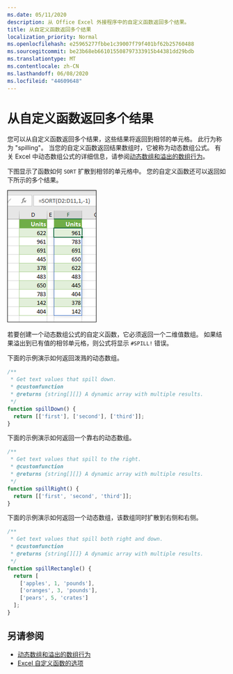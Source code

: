 ```yaml
---
ms.date: 05/11/2020
description: 从 Office Excel 外接程序中的自定义函数返回多个结果。
title: 从自定义函数返回多个结果
localization_priority: Normal
ms.openlocfilehash: e25965277fbbe1c39007f79f401bf62b25760488
ms.sourcegitcommit: be23b68eb661015508797333915b44381dd29bdb
ms.translationtype: MT
ms.contentlocale: zh-CN
ms.lasthandoff: 06/08/2020
ms.locfileid: "44609648"
---
```

# <a name="return-multiple-results-from-your-custom-function"></a>从自定义函数返回多个结果

您可以从自定义函数返回多个结果，这些结果将返回到相邻的单元格。 此行为称为 "spilling"。 当您的自定义函数返回结果数组时，它被称为动态数组公式。 有关 Excel 中动态数组公式的详细信息，请参阅[动态数组和溢出的数组行为](https://support.office.com/article/dynamic-arrays-and-spilled-array-behavior-205c6b06-03ba-4151-89a1-87a7eb36e531)。

下图显示了函数如何 `SORT` 扩散到相邻的单元格中。 您的自定义函数还可以返回如下所示的多个结果。

![将多个结果显示为多个单元格的 "排序" 函数的屏幕截图。](../images/dynamic-array-spill.png)

若要创建一个动态数组公式的自定义函数，它必须返回一个二维值数组。 如果结果溢出到已有值的相邻单元格，则公式将显示 `#SPILL!` 错误。

下面的示例演示如何返回泼溅的动态数组。

```javascript
/**
 * Get text values that spill down.
 * @customfunction
 * @returns {string[][]} A dynamic array with multiple results.
 */
function spillDown() {
  return [['first'], ['second'], ['third']];
}
```

下面的示例演示如何返回一个靠右的动态数组。 

```javascript
/**
 * Get text values that spill to the right.
 * @customfunction
 * @returns {string[][]} A dynamic array with multiple results.
 */
function spillRight() {
  return [['first', 'second', 'third']];
}
```

下面的示例演示如何返回一个动态数组，该数组同时扩散到右侧和右侧。

```javascript
/**
 * Get text values that spill both right and down.
 * @customfunction
 * @returns {string[][]} A dynamic array with multiple results.
 */
function spillRectangle() {
  return [
    ['apples', 1, 'pounds'],
    ['oranges', 3, 'pounds'],
    ['pears', 5, 'crates']
  ];
}
```

## <a name="see-also"></a>另请参阅

- [动态数组和溢出的数组行为](https://support.microsoft.com/office/205c6b06-03ba-4151-89a1-87a7eb36e531)
- [Excel 自定义函数的选项](custom-functions-parameter-options.md)